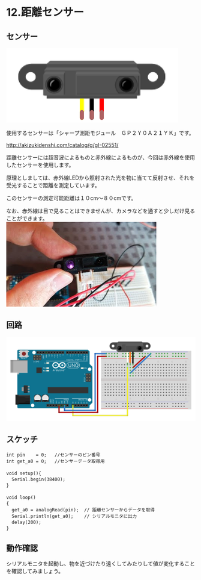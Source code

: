# 12.距離センサー

## センサー

![](distance1.png)

使用するセンサーは「シャープ測距モジュール　ＧＰ２Ｙ０Ａ２１ＹＫ」です。

http://akizukidenshi.com/catalog/g/gI-02551/



距離センサーには超音波によるものと赤外線によるものが、今回は赤外線を使用したセンサーを使用します。


原理としましては、赤外線LEDから照射された光を物に当てて反射させ、それを受光することで距離を測定しています。


このセンサーの測定可能距離は１０cm〜８０cmです。

なお、赤外線は目で見ることはできませんが、カメラなどを通すと少しだけ見ることができます。
<br>
![](distance2.jpeg)

## 回路
![](distance3.png)


## スケッチ

```
int pin    = 0;   //センサーのピン番号
int get_a0 = 0;   //センサーデータ取得用

void setup(){
  Serial.begin(38400);
}

void loop()                     
{
  get_a0 = analogRead(pin);  // 距離センサーからデータを取得
  Serial.println(get_a0);    // シリアルモニタに出力
  delay(200);
}
```

## 動作確認

シリアルモニタを起動し、物を近づけたり遠くしてみたりして値が変化することを確認してみましょう。
